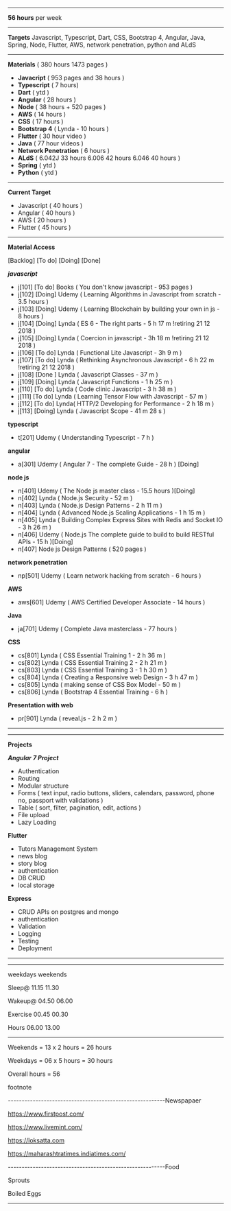 
***
**56 hours** per week
***
**Targets**
Javascript, Typescript, Dart, CSS, Bootstrap 4, Angular, Java, Spring, Node, Flutter, AWS, network penetration, python and ALdS
***
**Materials** ( 380 hours 1473 pages )
- **Javacript** ( 953 pages and 38 hours )
- **Typescript** ( 7 hours)
- **Dart** ( ytd )
- **Angular** ( 28 hours )
- **Node**  ( 38 hours + 520 pages )
- **AWS** ( 14 hours )
- **CSS** ( 17 hours )
- **Bootstrap 4** ( Lynda - 10 hours )
- **Flutter** ( 30 hour video )
- **Java** ( 77 hour videos )
- **Network Penetration** ( 6 hours )
- **ALdS** ( 6.042J 33 hours 6.006 42 hours 6.046 40 hours )
- **Spring** ( ytd )
- **Python** ( ytd )

***
**Current Target**
- Javascript ( 40 hours )
- Angular ( 40 hours )
- AWS ( 20 hours )
- Flutter ( 45 hours )

***

**Material Access**  

[Backlog] [To do] [Doing] [Done]

***javascript***
- j[101] [To do] Books ( You don't know javascript - 953 pages ) 
- j[102] [Doing] Udemy ( Learning Algorithms in Javascript from scratch - 3.5 hours )   
- j[103] [Doing] Udemy ( Learning Blockchain by building your own in js - 8 hours )    
- j[104] [Doing] Lynda ( ES 6 - The right parts - 5 h 17 m !retiring 21 12 2018 )   
- j[105] [Doing] Lynda ( Coercion in javascript - 3h 18 m !retiring 21 12 2018 )   
- j[106] [To do] Lynda ( Functional Lite Javascript - 3h 9 m )  
- j[107] [To do] Lynda ( Rethinking Asynchronous Javascript - 6 h 22 m !retiring 21 12 2018 ) 
- j[108] [Done ] Lynda ( Javascript Classes - 37 m ) 
- j[109] [Doing] Lynda ( Javascript Functions - 1 h 25 m ) 
- j[110] [To do] Lynda ( Code clinic Javascript - 3 h 38 m ) 
- j[111] [To do] Lynda ( Learning Tensor Flow with Javascript - 57 m ) 
- j[112] [To do] Lynda( HTTP/2 Developing for Performance - 2 h 18 m ) 
- j[113] [Doing] Lynda ( Javascript Scope - 41 m 28 s )

**typescript**
- t[201] Udemy ( Understanding Typescript - 7 h )

**angular**
- a[301] Udemy ( Angular 7 - The complete Guide - 28 h ) [Doing]

**node js**
- n[401] Udemy ( The Node js master class - 15.5 hours )[Doing]  
- n[402] Lynda ( Node.js Security - 52 m )
- n[403] Lynda ( Node.js Design Patterns - 2 h 11 m )
- n[404] Lynda ( Advanced Node.js Scaling Applications - 1 h 15 m )
- n[405] Lynda ( Building Complex Express Sites with Redis and Socket IO - 3 h 26 m )
- n[406] Udemy ( Node.js The complete guide to build to build RESTful APIs - 15 h )[Doing]  
- n[407] Node js Design Patterns ( 520 pages )

**network penetration**
- np[501] Udemy ( Learn network hacking from scratch - 6 hours )

**AWS**
- aws[601] Udemy ( AWS Certified Developer Associate - 14 hours )

**Java**
- ja[701] Udemy ( Complete Java masterclass - 77 hours )

**CSS**
- cs[801] Lynda ( CSS Essential Training 1 - 2 h 36 m )
- cs[802] Lynda ( CSS Essential Training 2 - 2 h 21 m )
- cs[803] Lynda ( CSS Essential Training 3 - 1 h 30 m )
- cs[804] Lynda ( Creating a Responsive web Design - 3 h 47 m )
- cs[805] Lynda ( making sense of CSS Box Model - 50 m )
- cs[806] Lynda ( Bootstrap 4 Essential Training - 6 h )

**Presentation with web**
- pr[901] Lynda ( reveal.js - 2 h 2 m )

***
***

**Projects**

***Angular 7 Project***
- Authentication
- Routing
- Modular structure
- Forms ( text input, radio buttons, sliders, calendars, password, phone no, passport with validations )
- Table ( sort, filter, pagination, edit, actions )
- File upload
- Lazy Loading

**Flutter**
- Tutors Management System
- news blog
- story blog
- authentication
- DB CRUD
- local storage

**Express**
- CRUD APIs on postgres and mongo
- authentication
- Validation
- Logging
- Testing
- Deployment



***
***

weekdays weekends

Sleep@   11.15 11.30

Wakeup@  04.50 06.00

Exercise 00.45 00.30

Hours    06.00 13.00


--------------------------
 

Weekends = 13 x 2 hours = 26 hours

Weekdays = 06 x 5 hours = 30 hours

Overall hours = 56

  

footnote

---------------------------------------------------------Newspapaer

https://www.firstpost.com/

https://www.livemint.com/

https://loksatta.com

https://maharashtratimes.indiatimes.com/

---------------------------------------------------------Food

Sprouts

Boiled Eggs

---------------------------------------------------------
